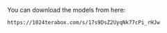 You can download the models from here:

```bash
https://1024terabox.com/s/17s9DsZ2UyqNk77cPi_rHJw
```